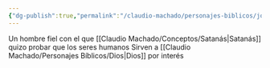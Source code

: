 ```yaml
---
{"dg-publish":true,"permalink":"/claudio-machado/personajes-biblicos/job/"}
---
```


Un hombre fiel con el que [[Claudio Machado/Conceptos/Satanás\|Satanás]] quizo probar que los seres humanos Sirven a [[Claudio Machado/Personajes Bíblicos/Dios\|Dios]] por interés 